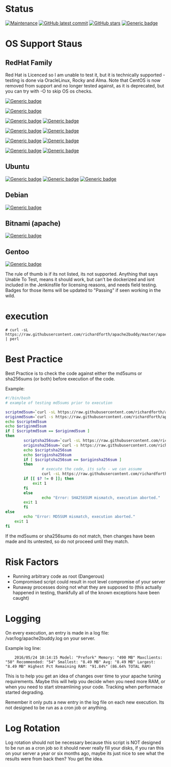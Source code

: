 # Status
[![Maintenance](https://img.shields.io/badge/Maintained%3F-yes-green.svg)](https://GitHub.com/richardforth/apache2buddy/graphs/commit-activity) [![GitHub latest commit](https://badgen.net/github/last-commit/richardforth/apache2buddy)](https://GitHub.com/richardforth/apache2buddy/commit/) [![GitHub stars](https://badgen.net/github/stars/richardforth/apache2buddy)](https://GitHub.com/richardforth/apache2buddy/stargazers/) [![Generic badge](https://img.shields.io/badge/Tests-Passing-green.svg)](https://shields.io/)

# OS Support Staus

## RedHat Family

Red Hat is Licenced so I am unable to test it, but it is technically supported -  testing is done via OracleLinux, Rocky and Alma.
Note that CentOS is now removed from support and no longer tested against, as it is deprecated, but you  can try with -O to skip OS os checks.

 [![Generic badge](https://img.shields.io/badge/RHEL-Unable%20To%20Test-Red.svg)](https://shields.io/)

 [![Generic badge](https://img.shields.io/badge/Centos-Removed-Red.svg)](https://shields.io/)

 [![Generic badge](https://img.shields.io/badge/Oracle%20Linux%208-Passing-Green.svg)](https://shields.io/)
 [![Generic badge](https://img.shields.io/badge/Oracle%20Linux%209-Passing-Green.svg)](https://shields.io/)

 [![Generic badge](https://img.shields.io/badge/Rocky%20Linux%208-Passing-Green.svg)](https://shields.io/)
 [![Generic badge](https://img.shields.io/badge/Rocky%20Linux%209-Passing-Green.svg)](https://shields.io/)

 [![Generic badge](https://img.shields.io/badge/AlmaLinux%208-Passing-Green.svg)](https://shields.io/)
 [![Generic badge](https://img.shields.io/badge/AlmaLinux%209-Passing-Green.svg)](https://shields.io/)

 [![Generic badge](https://img.shields.io/badge/AmazonLinux%202-Passing-Green.svg)](https://shields.io/)
 [![Generic badge](https://img.shields.io/badge/AmazonLinux%202023-Passing-Green.svg)](https://shields.io/)

## Ubuntu

[![Generic badge](https://img.shields.io/badge/Ubuntu%2018.04-Passing-Green.svg)](https://shields.io/) [![Generic badge](https://img.shields.io/badge/Ubuntu%2020.04-Passing-Green.svg)](https://shields.io/) [![Generic badge](https://img.shields.io/badge/Ubuntu%2022.04-Passing-Green.svg)](https://shields.io/)

## Debian

[![Generic badge](https://img.shields.io/badge/Debian%2012-Passing-Green.svg)](https://shields.io/)

## Bitnami (apache)

[![Generic badge](https://img.shields.io/badge/Bitnami%20apache-Passing-Green.svg)](https://shields.io/)

## Gentoo

[![Generic badge](https://img.shields.io/badge/Gentoo-Works%20with%20dash%20O$20Option-Yellow.svg)](https://shields.io/)


The rule of thumb is if its not listed, its not supported.
Anything that says Unable To Test, means it  should work, but can't be dockerized and isnt included in the Jenkinsfile for licensing reasons, and needs field testing. Badges for those items will be updated to "Passing" if seen working in the wild.

# execution

	# curl -sL https://raw.githubusercontent.com/richardforth/apache2buddy/master/apache2buddy.pl | perl


# Best Practice
        
Best Practice is to check the code against either the md5sums or sha256sums (or both) before execution of the code.

Example:

```bash
#!/bin/bash
# example of testing md5sums prior to execution

scriptmd5sum=`curl -sL https://raw.githubusercontent.com/richardforth/apache2buddy/master/apache2buddy.pl | md5sum | cut -d " " -f1`
originmd5sum=`curl -s https://raw.githubusercontent.com/richardforth/apache2buddy/master/md5sums.txt | cut -d " " -f1`
echo $scriptmd5sum
echo $originmd5sum
if [ $scriptmd5sum == $originmd5sum ]
then
        scriptsha256sum=`curl -sL https://raw.githubusercontent.com/richardforth/apache2buddy/master/apache2buddy.pl | sha256sum | cut -d " " -f1`
        originsha256sum=`curl -s https://raw.githubusercontent.com/richardforth/apache2buddy/master/sha256sums.txt | cut -d " " -f1`
        echo $scriptsha256sum
        echo $originsha256sum
        if [ $scriptsha256sum == $originsha256sum ]
        then
                # execute the code, its safe - we can assume
                curl -sL https://raw.githubusercontent.com/richardforth/apache2buddy/master/apache2buddy.pl | perl
		if [[ $? != 0 ]]; then
			exit 1
		fi
        else
                echo "Error: SHA256SUM mismatch, execution aborted."
		exit 1
        fi
else
        echo "Error: MD5SUM mismatch, execution aborted."
	exit 1
fi
```

If the md5sums or sha256sums do not match, then changes have been made and its untested, so do not proceed until they match.

# Risk Factors

- Running arbitrary code as root (Dangerous)
- Compromised script could result in root level compromise of your server
- Runaway processes doing not what they are supposed to (this actually happened in testing, thankfully all of the known exceptions have been caught)


# Logging

On every execution, an entry is made in a log file: /var/log/apache2buddy.log on your server.

Example log line:

        2016/05/24 10:14:15 Model: "Prefork" Memory: "490 MB" Maxclients: "50" Recommended: "54" Smallest: "8.49 MB" Avg: "8.49 MB" Largest: "8.49 MB" Highest Pct Remaining RAM: "91.84%" (86.64% TOTAL RAM)


This is to help you get an idea of changes over time to your apache tuning requirements. Maybe this will help you decide when you need more RAM, or when you need to start streamlining your code. Tracking when performace started degrading.

Remember it only puts a new entry in the log file on each new execution. Its not designed to be run as a cron job or anything.

# Log Rotation

Log rotation should not be necessary because this script is NOT designed to be run as a cron job so it should never really fill your disks, if you ran this on your server a year or six months ago, maybe its just nice to see what the results were from back then? You get the idea.

